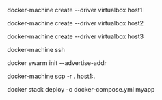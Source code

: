 docker-machine create --driver virtualbox host1

docker-machine create --driver virtualbox host2

docker-machine create --driver virtualbox host3

docker-machine ssh <host>

docker swarm init --advertise-addr <ip>

docker-machine scp -r . host1:.

docker stack deploy -c docker-compose.yml myapp
